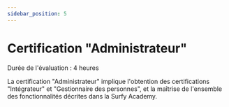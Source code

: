 ```yaml
---
sidebar_position: 5
---
```

# Certification "Administrateur"

Durée de l'évaluation : 4 heures

La certification "Administrateur" implique l'obtention des certifications "Intégrateur" et "Gestionnaire des personnes", et la maîtrise de l'ensemble des fonctionnalités décrites dans la Surfy Academy.